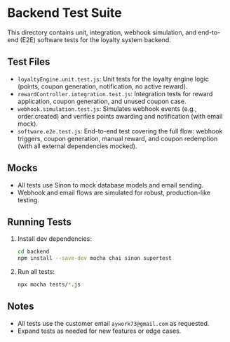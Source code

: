 # Backend Test Suite

This directory contains unit, integration, webhook simulation, and end-to-end (E2E) software tests for the loyalty system backend.

## Test Files

- `loyaltyEngine.unit.test.js`: Unit tests for the loyalty engine logic (points, coupon generation, notification, no active reward).
- `rewardController.integration.test.js`: Integration tests for reward application, coupon generation, and unused coupon case.
- `webhook.simulation.test.js`: Simulates webhook events (e.g., order.created) and verifies points awarding and notification (with email mock).
- `software.e2e.test.js`: End-to-end test covering the full flow: webhook triggers, coupon generation, manual reward, and coupon redemption (with all external dependencies mocked).

## Mocks
- All tests use Sinon to mock database models and email sending.
- Webhook and email flows are simulated for robust, production-like testing.

## Running Tests

1. Install dev dependencies:
   ```sh
   cd backend
   npm install --save-dev mocha chai sinon supertest
   ```
2. Run all tests:
   ```sh
   npx mocha tests/*.js
   ```

## Notes
- All tests use the customer email `aywork73@gmail.com` as requested.
- Expand tests as needed for new features or edge cases.
